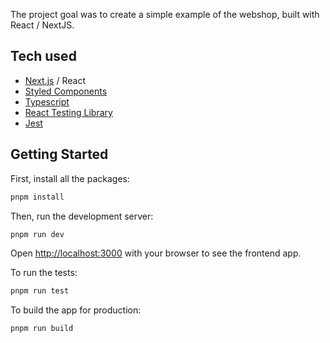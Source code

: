The project goal was to create a simple example of the webshop, built with React / NextJS.

## Tech used
- [Next.js](https://nextjs.org/) / React
- [Styled Components](https://styled-components.com/)
- [Typescript](https://www.typescriptlang.org/)
- [React Testing Library](https://testing-library.com/docs/react-testing-library/intro/)
- [Jest](https://jestjs.io/)

## Getting Started

First, install all the packages:

```bash
pnpm install
```
Then, run the development server:

```bash
pnpm run dev
```

Open [http://localhost:3000](http://localhost:3000) with your browser to see the frontend app.


To run the tests:

```bash
pnpm run test
```
To build the app for production:

```bash
pnpm run build
```
